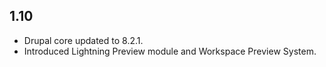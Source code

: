 ## 1.10
* Drupal core updated to 8.2.1.
* Introduced Lightning Preview module and Workspace Preview System.
